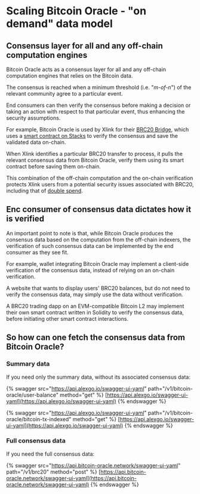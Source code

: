 # Scaling Bitcoin Oracle - "on demand" data model



## Consensus layer for all and any off-chain computation engines

Bitcoin Oracle acts as a consensus layer for all and any off-chain computation engines that relies on the Bitcoin data.

The consensus is reached when a minimum threshold (i.e. "_m-of-n_") of the relevant community agree to a particular event.

End consumers can then verify the consensus before making a decision or taking an action with respect to that particular event, thus enhancing the security assumptions.

For example, Bitcoin Oracle is used by Xlink for their [BRC20 Bridge](https://app.xlink.network/bridge/brc20-bridge/peg-in), which uses a [smart contract on Stacks](https://explorer.hiro.so/txid/SP3K8BC0PPEVCV7NZ6QSRWPQ2JE9E5B6N3PA0KBR9.btc-bridge-endpoint-v1-10?chain=mainnet) to verify the consensus and save the validated data on-chain.

When Xlink identifies a particular BRC20 transfer to process, it pulls the relevant consensus data from Bitcoin Oracle, verify them using its smart contract before saving them on-chain.

This combination of the off-chain computation and the on-chain verification protects Xlink users from a potential security issues associated with BRC20, including that of [double spend](https://en.wikipedia.org/wiki/Double-spending).

## Enc consumer of consensus data dictates how it is verified

An important point to note is that, while Bitcoin Oracle produces the consensus data based on the computation from the off-chain indexers, the verification of such consensus data can be implemented by the end consumer as they see fit.

For example, wallet integrating Bitcoin Oracle may implement a client-side verification of the consensus data, instead of relying on an on-chain verification.

A website that wants to display users' BRC20 balances, but do not need to verify the consensus data, may simply use the data without verification.

A BRC20 trading dapp on an EVM-compatible Bitcoin L2 may implement their own smart contract written in Solidity to verify the consensus data, before initiating other smart contract interactions.

## So how can one fetch the consensus data from Bitcoin Oracle?

### Summary data

If you need only the summary data, without its associated consensus data:

{% swagger src="https://api.alexgo.io/swagger-ui-yaml" path="/v1/bitcoin-oracle/user-balance" method="get" %}
[https://api.alexgo.io/swagger-ui-yaml](https://api.alexgo.io/swagger-ui-yaml)
{% endswagger %}

{% swagger src="https://api.alexgo.io/swagger-ui-yaml" path="/v1/bitcoin-oracle/bitcoin-tx-indexed" method="get" %}
[https://api.alexgo.io/swagger-ui-yaml](https://api.alexgo.io/swagger-ui-yaml)
{% endswagger %}

### Full consensus data

If you need the full consensus data:

{% swagger src="https://api.bitcoin-oracle.network/swagger-ui-yaml" path="/v1/brc20" method="post" %}
[https://api.bitcoin-oracle.network/swagger-ui-yaml](https://api.bitcoin-oracle.network/swagger-ui-yaml)
{% endswagger %}
